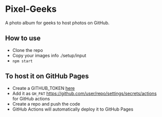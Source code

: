 # Pixel-Geeks
A photo album for geeks to host photos on GitHub.

## How to use

- Clone the repo
- Copy your images info ./setup/input
- `npm start`


## To host it on GitHub Pages

- Create a GITHUB_TOKEN [here](https://github.com/settings/tokens) 
- Add it as `GH_PAT` https://github.com/user/repo/settings/secrets/actions for GitHub actions
- Create a repo and push the code
- GitHub Actions will automatically deploy it to GitHub Pages